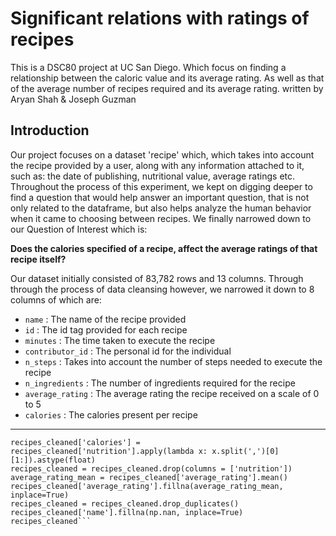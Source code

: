 # Significant relations with ratings of recipes
This is a DSC80 project at UC San Diego. Which focus on finding a relationship between the caloric value and its average rating. As well as that of the average number of recipes required and its average rating. 
written by Aryan Shah & Joseph Guzman

## Introduction

Our project focuses on a dataset 'recipe' which, which takes into account the recipe provided by a user, along with any information attached to it, such as: the date of publishing, nutritional value, average ratings etc. Throughout the process of this experiment, we kept on digging deeper to find a question that would help answer an important question, that is not only related to the dataframe, but also helps analyze the human behavior when it came to choosing between recipes. We finally narrowed down to our Question of Interest which is:

**Does the calories specified of a recipe, affect the average ratings of that recipe itself?**

Our dataset initially consisted of 83,782 rows and 13 columns. Through through the process of data cleansing however, we narrowed it down to 8 columns of which are:
- `name` : The name of the recipe provided
- `id` : The id tag provided for each recipe
- `minutes` : The time taken to execute the recipe
- `contributor_id` : The personal id for the individual
- `n_steps` : Takes into account the number of steps needed to execute the recipe
- `n_ingredients` : The number of ingredients required for the recipe
- `average_rating` : The average rating the recipe received on a scale of 0 to 5
- `calories` : The calories present per recipe

***
```recipes_cleaned = recipes.drop(columns=['description','steps','submitted','tags','ingredients'])
recipes_cleaned['calories'] = recipes_cleaned['nutrition'].apply(lambda x: x.split(',')[0][1:]).astype(float)
recipes_cleaned = recipes_cleaned.drop(columns = ['nutrition'])
average_rating_mean = recipes_cleaned['average_rating'].mean()
recipes_cleaned['average_rating'].fillna(average_rating_mean, inplace=True)
recipes_cleaned = recipes_cleaned.drop_duplicates()
recipes_cleaned['name'].fillna(np.nan, inplace=True)
recipes_cleaned```
